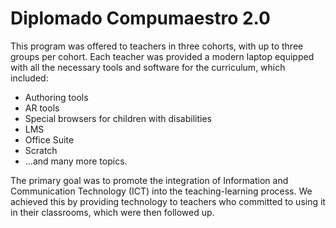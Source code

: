 # Diplomado Compumaestro 2.0
This program was offered to teachers in three cohorts, with up to three groups per cohort. Each teacher was provided a modern laptop equipped with all the necessary tools and software for the curriculum, which included:

* Authoring tools
* AR tools
* Special browsers for children with disabilities
* LMS
* Office Suite
* Scratch
* ...and many more topics.

The primary goal was to promote the integration of Information and Communication Technology (ICT) into the teaching-learning process. We achieved this by providing technology to teachers who committed to using it in their classrooms, which were then followed up.
